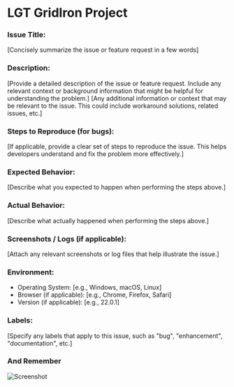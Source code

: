 # LGT GridIron Project

### Issue Title:
[Concisely summarize the issue or feature request in a few words]

### Description:
[Provide a detailed description of the issue or feature request. Include any relevant context or background information that might be helpful for understanding the problem.]
[Any additional information or context that may be relevant to the issue. This could include workaround solutions, related issues, etc.]

### Steps to Reproduce (for bugs):
[If applicable, provide a clear set of steps to reproduce the issue. This helps developers understand and fix the problem more effectively.]

### Expected Behavior:
[Describe what you expected to happen when performing the steps above.]

### Actual Behavior:
[Describe what actually happened when performing the steps above.]

### Screenshots / Logs (if applicable):
[Attach any relevant screenshots or log files that help illustrate the issue.]

### Environment:
- Operating System: [e.g., Windows, macOS, Linux]
- Browser (if applicable): [e.g., Chrome, Firefox, Safari]
- Version (if applicable): [e.g., 22.0.1]

### Labels:
[Specify any labels that apply to this issue, such as "bug", "enhancement", "documentation", etc.]

### And Remember 
![Screenshot](https://media.discordapp.net/attachments/1151228003553124373/1241469908508999913/I_have_an_opinion_on_that..png?ex=664a5073&is=6648fef3&hm=84b6d859f2454eff374e985a5064395f41f15a827ae0d9d10a7cb4e33407b965&=&format=webp&quality=lossless&width=858&height=616)

